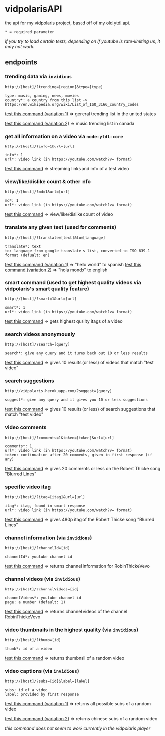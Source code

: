 # vidpolarisAPI
the api for my [vidpolaris](https://n0rmancodes.github.io/vidpolaris) project, based off of [my old ytdl api](https://github.com/n0rmancodes/YTDL-API).

```
* = required parameter
```

*if you try to load certain tests, depending on if youtube is rate-limiting us, it may not work.*

## endpoints

### trending data via ```invidious```

```http://[host]/?trending=[region]&type=[type]```

```
type: music, gaming, news, movies
country*: a country from this list -> https://en.wikipedia.org/wiki/List_of_ISO_3166_country_codes
```

[test this command (variation 1)](https://vidpolaris.herokuapp.com/?trending=us) => general trending list in the united states

[test this command (variation 2)](https://vidpolaris.herokuapp.com/?trending=ca&type=music) => music trending list in canada

### get all information on a video via ```node-ytdl-core```

```http://[host]/?info=1&url=[url]```


```
info*: 1
url*: video link (in https://youtube.com/watch?v= format)
```

[test this command](https://vidpolaris.herokuapp.com/?info=1&url=https://www.youtube.com/watch?v=Bey4XXJAqS8) => streaming links and info of a test video

### view/like/dislike count & other info

```http://[host]/?md=1&url=[url]```

```
md*: 1
url*: video link (in https://youtube.com/watch?v= format)
```

[test this command](https://vidpolaris.herokuapp.com/?md=1&url=https://www.youtube.com/watch?v=Bey4XXJAqS8) => view/like/dislike count of video

### translate any given text (used for comments)

```http://[host]/?translate=[text]&to=[language]```

```
translate*: text
to: language from google translate's list, converted to ISO 639-1 format (defualt: en)
```

[test this command (variation 1)](https://vidpolaris.herokuapp.com/?translate=hello+world&to=es) => "hello world" to spanish
[test this command (variation 2)](https://vidpolaris.herokuapp.com/?translate=hola+mondo) => "hola mondo" to english

### smart command (used to get highest quality videos via vidpolaris's smart quality feature)

```http://[host]/?smart=1&url=[url]```

```
smart*: 1
url*: video link (in https://youtube.com/watch?v= format)
```

[test this command](https://vidpolaris.herokuapp.com/?smart=1&url=https://www.youtube.com/watch?v=Bey4XXJAqS8) => gets highest quality itags of a video

### search videos anonymously

```http://[host]/?search=[query]```

```
search*: give any query and it turns back out 10 or less results
```

[test this command](https://vidpolaris.herokuapp.com/?search=test+video) => gives 10 results (or less) of videos that match "test video"

### search suggestions

```http://vidpolaris.herokuapp.com/?suggest=[query]```

```
suggest*: give any query and it gives you 10 or less suggestions
```

[test this command](https://vidpolaris.herokuapp.com/?search=test+video) => gives 10 results (or less) of search suggestions that match "test video"

### video comments

```http://[host]/?comments=1&token=[token]&url=[url]```


```
comments*: 1
url*: video link (in https://youtube.com/watch?v= format)
token: continuation after 20 comments, given in first response (if any)
```

[test this command](https://vidpolaris.herokuapp.com/?comments=1&url=https://youtube.com/watch?v=Bey4XXJAqS8) => gives 20 comments or less on the Robert Thicke song "Blurred Lines"

### specific video itag

```http://[host]/?itag=[itag]&url=[url]```

```
itag*: itag, found in smart response
url*: video link (in https://youtube.com/watch?v= format)
```

[test this command](https://vidpolaris.herokuapp.com/?itag=248&url=https://youtube.com/watch?v=Bey4XXJAqS8) => gives 480p itag of the Robert Thicke song "Blurred Lines"

### channel information (via ```invidious```)

```http://[host]/?channelId=[id]```

```
channelId*: youtube channel id
```

[test this command](https://vidpolaris.herokuapp.com/?channelId=UCDjb0dwTUZKZjJgSd1kJpBg) => returns channel information for RobinThickeVevo

### channel videos (via ```invidious```)

```http://[host]/?channelVideos=[id]```

```
channelVideos*: youtube channel id
page: a number (default: 1)
```

[test this command](https://vidpolaris.herokuapp.com/?channelVideos=UCDjb0dwTUZKZjJgSd1kJpBg) => returns channel videos of the channel RobinThickeVevo

### video thumbnails in the highest quality (via ```invidious```)

```http://[host]/?thumb=[id]```

```
thumb*: id of a video
```

[test this command](https://vidpolaris.herokuapp.com/?thumb=Bey4XXJAqS8) => returns thumbnail of a random video

### video captions (via ```invidious```)

```http://[host]/?subs=[id]&label=[label]```

```
subs: id of a video
label: provided by first response
```

[test this command (variation 1)](https://vidpolaris.herokuapp.com/?subs=Bey4XXJAqS8) => returns all possible subs of a random video

[test this command (variation 2)](https://vidpolaris.herokuapp.com/?subs=Bey4XXJAqS8&label=Chinese (China)) => returns chinese subs of a random video

*this command does not seem to work currently in the vidpolaris player*

